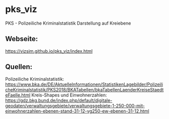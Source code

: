 # pks_viz 
PKS - Polizeiliche Kriminalstatistik
Darstellung auf Kreiebene 

## Webseite: 
https://vizsim.github.io/pks_viz/index.html 

## Quellen: 
Polizeiliche Kriminalstatistik: 
https://www.bka.de/DE/AktuelleInformationen/StatistikenLagebilder/PolizeilicheKriminalstatistik/PKS2018/BKATabellen/bkaTabellenLaenderKreiseStaedteFaelle.html 
Kreis-Shapes und Einwohnerzahlen:
https://gdz.bkg.bund.de/index.php/default/digitale-geodaten/verwaltungsgebiete/verwaltungsgebiete-1-250-000-mit-einwohnerzahlen-ebenen-stand-31-12-vg250-ew-ebenen-31-12.html 
